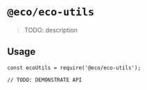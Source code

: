 # `@eco/eco-utils`

> TODO: description

## Usage

```
const ecoUtils = require('@eco/eco-utils');

// TODO: DEMONSTRATE API
```
